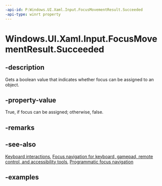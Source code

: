 ```yaml
---
-api-id: P:Windows.UI.Xaml.Input.FocusMovementResult.Succeeded
-api-type: winrt property
---
```


<!-- Property syntax.
public bool Succeeded { get; }
-->

# Windows.UI.Xaml.Input.FocusMovementResult.Succeeded

## -description

Gets a boolean value that indicates whether focus can be assigned to an object.

## -property-value

True, if focus can be assigned; otherwise, false.

## -remarks

## -see-also

[Keyboard interactions](https://docs.microsoft.com/windows/uwp/design/input/keyboard-interactions), [Focus navigation for keyboard, gamepad, remote control, and accessibility tools](https://docs.microsoft.com/windows/uwp/design/input/focus-navigation), [Programmatic focus navigation](https://docs.microsoft.com/windows/uwp/design/input/focus-navigation-programmatic)

## -examples
